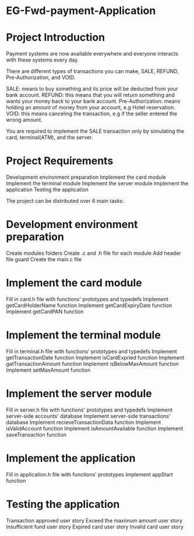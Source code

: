 # EG-Fwd-payment-Application

# Project Introduction

Payment systems are now available everywhere and everyone interacts with these systems every day.

There are different types of transactions you can make, SALE, REFUND, Pre-Authorization, and VOID.

SALE: means to buy something and its price will be deducted from your bank account.
REFUND: this means that you will return something and wants your money back to your bank account.
Pre-Authorization: means holding an amount of money from your account, e.g Hotel reservation.
VOID: this means canceling the transaction, e.g if the seller entered the wrong amount.


You are required to implement the SALE transaction only by simulating the card, terminal(ATM), and the server.

# Project Requirements

Development environment preparation
Implement the card module
Implement the terminal module
Implement the server module
Implement the application
Testing the application

The project can be distributed over 6 main tasks:


# Development environment preparation
Create modules folders
Create .c and .h file for each module
Add header file guard
Create the main.c file

# Implement the card module
Fill in card.h file with functions' prototypes and typedefs
Implement getCardHolderName function
Implement getCardExpiryDate function
Implement getCardPAN function
# Implement the terminal module
Fill in terminal.h file with functions' prototypes and typedefs
Implement getTransactionDate function
Implement isCardExpried function
Implement gatTransactionAmount function
Implement isBelowMaxAmount function
Implement setMaxAmount function
# Implement the server module
Fill in server.h file with functions' prototypes and typedefs
Implement server-side accounts' database
Implement server-side transactions' database
Implement recieveTransactionData function
Implement isValidAccount function
Implement isAmountAvailable function
Implement saveTransaction function
# Implement the application
Fill in application.h file with functions' prototypes
Implement appStart function
# Testing the application
Transaction approved user story
Exceed the maximum amount user story
Insufficient fund user story
Expired card user story
Invalid card user story
